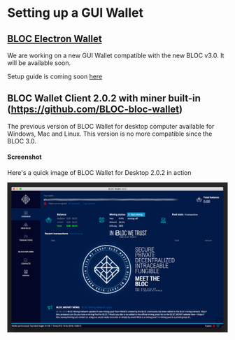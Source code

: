 # Setting up a GUI Wallet

## [BLOC Electron Wallet](https://github.com/furiousteam/BLOC-Electron-Wallet)

We are working on a new GUI Wallet compatible with the new BLOC v3.0. It will be available soon.

Setup guide is coming soon [here](#)

## BLOC Wallet Client 2.0.2 with miner built-in (https://github.com/BLOC-bloc-wallet)

The previous version of BLOC Wallet for desktop computer available for Windows, Mac and Linux. This version is no more compatible since the BLOC 3.0.

#### Screenshot

Here's a quick image of BLOC Wallet for Desktop 2.0.2 in action

![blocwallet](images/BLOC-gui-wallet/2.0.2/BLOC-gui-wallet-2.0.2.jpg)